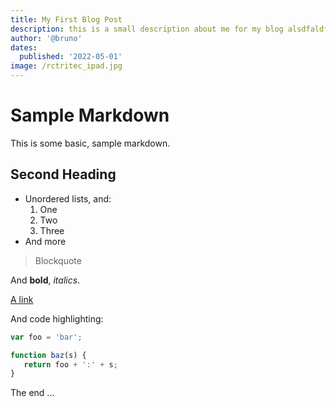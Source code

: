 ```yaml
---
title: My First Blog Post
description: this is a small description about me for my blog alsdfaldfs alsdfkasfd
author: '@bruno'
dates:
  published: '2022-05-01'
image: /rctritec_ipad.jpg
---
```


# Sample Markdown

This is some basic, sample markdown.

## Second Heading

- Unordered lists, and:
  1) One
  2) Two
  3) Three
- And more

> Blockquote

And **bold**, _italics_.

[A link](https://markdowntohtml.com)

And code highlighting:

```js
var foo = 'bar';

function baz(s) {
   return foo + ':' + s;
}
```

The end ...

